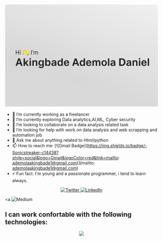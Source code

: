 <img src="https://github.com/SonicStreaker/SonicStreaker/blob/main/file_0000000044d4624398dac219c9b98057%20(1).png">

- 🔭 I’m currently working as a freelancer
- 🌱 I’m currently exploring Data analytics,AI,ML, Cyber security 
- 👯 I’m looking to collaborate on a data analysis related task
- 🤔 I’m looking for help with work on data analysis  and web scrapping and automation job
- 💬 Ask me about anything related to Html/python
- 📫 How to reach me: [![Gmail Badge](https://img.shields.io/badge/-Sonicstreaker-c14438?style=social&logo=Gmail&logoColor=red&link=mailto: ademolaakingbade1@gmail.com)](mailto: ademolaakingbade1@gmail.com) 
- ⚡ Fun fact: I'm young and a passionate programmer, i tend to learn always.

<p align="center">
  <a href="https://x.com/AdemolaAki50778?t=xUpllu5Rs_-EXv4OBjhqYg&s=09" target="_blank">
    <img src="https://img.shields.io/badge/twitter-%231DA1F2.svg?&style=for-the-badge&logo=twitter&logoColor=white&color=071A2C" alt="Twitter"/>
  </a>
  <a href="https://www.linkedin.com/in/akingbade-ademola-7422aa364?utm_source=share&utm_campaign=share_via&utm_content=profile&utm_medium=android_app" target="_blank">
    <img src="https://img.shields.io/badge/linkedin-%230077B5.svg?&style=for-the-badge&logo=linkedin&logoColor=white&color=071A2C" alt="LinkedIn"/>
  </a>
 
  <a 
    <img src="https://img.shields.io/badge/medium-%2312100E.svg?&style=for-the-badge&logo=medium&logoColor=white&color=071A2C" alt="Medium"/>
  </a>

    
</p>


## I can work confortable with the following technologies:

<p align="center">
  <a href="https://skillicons.dev">
    <img src="https://skillicons.dev/icons?i=py,js,django,selenium,html,css,mysql,linux,tensorflow" />
  </a>
</p>


<!-- [![My Skills](https://skillicons.dev/icons?i=py,js,html,selenium,django,css,git,linux,mysql,tensorflow&theme=light&perline=5)](https://skillicons.dev) -->
